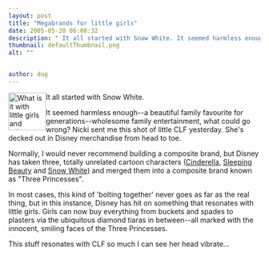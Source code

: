 ```yaml
---
layout: post
title: "Megabrands for little girls"
date: 2005-05-20 06:08:32
description: " It all started with Snow White. It seemed harmless enough&#8212;a beautiful family favourite for generations&#8212;wholesome family entertainment, what could go wrong? Nicki sent me this shot of little CLF yesterday. She&#8217;s decked out in Disney merchandise from head to&#8230;"
thumbnail: defaultThumbnail.png
alt: ""


author: dug
---
```


<p><a href="http://www.flickr.com/photos/bozo/14626999/" title="get the bigger version"><img src="http://photos9.flickr.com/14626999_0fc4d7000b_s.jpg" alt="What is it with little girls and princesses" height="75" width="75" class="left" style="float:left" /></a> It all started with Snow White. </p>

<p>It seemed harmless enough--a beautiful family favourite for generations--wholesome family entertainment, what could go wrong? Nicki sent me this shot of little <span class="caps">CLF </span>yesterday. She's decked out in Disney merchandise from head to toe. </p>

<p>Normally, I would never recommend building a composite brand, but Disney has taken three, totally unrelated cartoon characters (<a href="http://disney.go.com/vault/archives/characters/cinderella/cinderella.html">Cinderella</a>, <a href="http://disney.go.com/vault/archives/characters/sleeping/sleeping.html">Sleeping Beauty</a> and <a href="http://disney.go.com/vault/archives/characters/snow/snow.html">Snow White</a>) and merged them into a composite brand known as "Three Princesses". </p>

<p>In most cases, this kind of 'bolting together' never goes as far as the real thing, but in this instance, Disney has hit on something that resonates with little girls. Girls can now buy everything from buckets and spades to plasters via the ubiquitous diamond tiaras in between--all marked with the innocent, smiling faces of the Three Princesses.</p>

<p>This stuff resonates with <span class="caps">CLF </span>so much I can see her head vibrate...</p>
